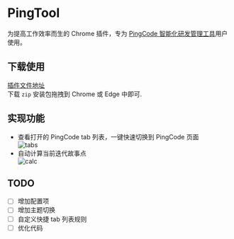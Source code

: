 # PingTool

为提高工作效率而生的 Chrome 插件，专为 [PingCode 智能化研发管理工具](https://pingcode.com/)用户使用。

## 下载使用

[插件文件地址](https://github.com/FrankWang117/worktile-bell/releases/latest)  
下载 `zip` 安装包拖拽到 Chrome 或 Edge 中即可.

## 实现功能

- 查看打开的 PingCode tab 列表，一键快速切换到 PingCode 页面  
    ![tabs](https://lcpublic.s3.cn-north-1.amazonaws.com.cn/85000e0d-5054-4ad6-94f2-4706ef48558d)
- 自动计算当前迭代故事点  
    ![calc](https://lcpublic.s3.cn-north-1.amazonaws.com.cn/df69891b-ebf6-44de-9874-9f77c59af9e4)

## TODO

- [ ] 增加配置项
- [ ] 增加主题切换
- [ ] 自定义快捷 tab 列表规则
- [ ] 优化代码
